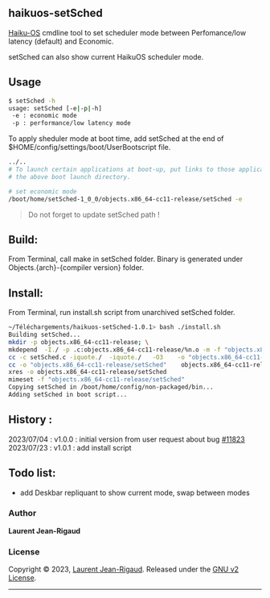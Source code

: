 ## haikuos-setSched

[Haiku-OS](https://www.haiku-os.org/) cmdline tool to set scheduler mode between Perfomance/low latency (default) and Economic.

setSched can also show current HaikuOS scheduler mode.

## Usage

```sh
$ setSched -h
usage: setSched [-e|-p|-h]
 -e : economic mode
 -p : performance/low latency mode
```

To apply sheduler mode at boot time, add setSched at the end of $HOME/config/settings/boot/UserBootscript file.

```sh
../..
# To launch certain applications at boot-up, put links to those applications in
# the above boot launch directory.

# set economic mode
/boot/home/setSched-1_0_0/objects.x86_64-cc11-release/setSched -e
```

> Do not forget to update setSched path !


## Build: 
From Terminal, call make in setSched folder. 
Binary is generated under Objects.{arch}-{compiler version} folder.

## Install: 
From Terminal, run install.sh script from unarchived setSched folder. 

```sh
~/Téléchargements/haikuos-setSched-1.0.1> bash ./install.sh 
Building setSched...
mkdir -p objects.x86_64-cc11-release; \
mkdepend  -I./ -p .c:objects.x86_64-cc11-release/%n.o -m -f "objects.x86_64-cc11-release/setSched.d" setSched.c
cc -c setSched.c -iquote./  -iquote./   -O3    -o "objects.x86_64-cc11-release/setSched.o"
cc -o "objects.x86_64-cc11-release/setSched"    objects.x86_64-cc11-release/setSched.o  -Xlinker -soname=_APP_  -L./    
xres -o objects.x86_64-cc11-release/setSched  
mimeset -f "objects.x86_64-cc11-release/setSched"
Copying setSched in /boot/home/config/non-packaged/bin...
Adding setSched in boot script...
```

## History :
2023/07/04 : v1.0.0 : initial version from user request about bug [#11823](https://dev.haiku-os.org/ticket/11823)
2023/07/23 : v1.0.1 : add install script


## Todo list:
+ add Deskbar repliquant to show current mode, swap between modes

### Author

**Laurent Jean-Rigaud**

### License

Copyright © 2023, [Laurent Jean-Rigaud](https://github.com/loll31).
Released under the [GNU v2 License](LICENSE).

***


